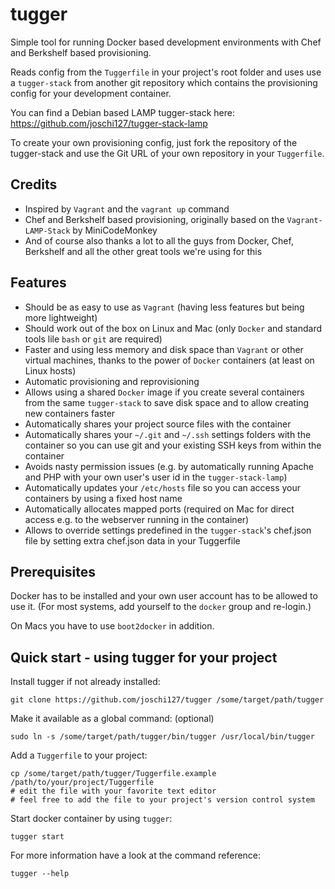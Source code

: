 tugger
======

Simple tool for running Docker based development environments with Chef and Berkshelf based provisioning.

Reads config from the `Tuggerfile` in your project's root folder and uses use a `tugger-stack` from another git
repository which contains the provisioning config for your development container.

You can find a Debian based LAMP tugger-stack here: https://github.com/joschi127/tugger-stack-lamp

To create your own provisioning config, just fork the repository of the tugger-stack and use the Git URL of your own
repository in your `Tuggerfile`.

Credits
-------

* Inspired by `Vagrant` and the `vagrant up` command
* Chef and Berkshelf based provisioning, originally based on the `Vagrant-LAMP-Stack` by MiniCodeMonkey
* And of course also thanks a lot to all the guys from Docker, Chef, Berkshelf and all the other great tools we're
using for this

Features
--------

* Should be as easy to use as `Vagrant` (having less features but being more lightweight)
* Should work out of the box on Linux and Mac (only `Docker` and standard tools lile `bash` or `git` are required)
* Faster and using less memory and disk space than `Vagrant` or other virtual machines, thanks to the power of
`Docker` containers (at least on Linux hosts)
* Automatic provisioning and reprovisioning
* Allows using a shared `Docker` image if you create several containers from the same `tugger-stack` to save disk
space and to allow creating new containers faster
* Automatically shares your project source files with the container
* Automatically shares your `~/.git` and `~/.ssh` settings folders with the container so you can use git and your
existing SSH keys from within the container
* Avoids nasty permission issues (e.g. by automatically running Apache and PHP with your own user's user id in
the `tugger-stack-lamp`)
* Automatically updates your `/etc/hosts` file so you can access your containers by using a fixed host name
* Automatically allocates mapped ports (required on Mac for direct access e.g. to the webserver running in the
container)
* Allows to override settings predefined in the `tugger-stack`'s chef.json file by setting extra chef.json data
in your Tuggerfile

Prerequisites
-------------

Docker has to be installed and your own user account has to be allowed to use it. (For most systems, add yourself to
the `docker` group and re-login.)

On Macs you have to use `boot2docker` in addition.

Quick start - using tugger for your project
-------------------------------------------

Install tugger if not already installed:

    git clone https://github.com/joschi127/tugger /some/target/path/tugger

Make it available as a global command: (optional)

    sudo ln -s /some/target/path/tugger/bin/tugger /usr/local/bin/tugger

Add a `Tuggerfile` to your project:

    cp /some/target/path/tugger/Tuggerfile.example /path/to/your/project/Tuggerfile
    # edit the file with your favorite text editor
    # feel free to add the file to your project's version control system

Start docker container by using `tugger`:

    tugger start

For more information have a look at the command reference:

    tugger --help
